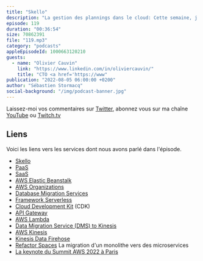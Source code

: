 ```yaml
---
title: "Skello"
description: "La gestion des plannings dans le cloud: Cette semaine, j'ai rencontré Skello, un SaaS pour gèrer vos plannings et optimiser la gestion de vos équipes. On parle de leur migration d'une plate-forme PaaS vers AWS. Mais ca consiste en quoi exactement de construire une solution de type Software-as-a-Service sur AWS ? On aborde le sujet d'optimisation de coûts : une mauvaise surprise le premier mois (x2) pour comprendre quoi optimiser, pour finalement divisier la deuxième facture par deux, puis encore réduire de 37% par la suite. On parle aussi de migration de certaines applications vers du serverless avec AWS Lambda et DynamoDB."
episode: 119
duration: "00:36:54"
size: 70862391
file: "119.mp3"
category: "podcasts"
appleEpisodeId: 1000663120210
guests:
  - name: "Olivier Cauvin"
    link: "https://www.linkedin.com/in/oliviercauvin/"
    title: "CTO <a href='https://www"
publication: "2022-08-05 06:00:00 +0200"
author: "Sébastien Stormacq"
social-background: "/img/podcast-banner.jpg"
---
```


Laissez-moi vos commentaires sur [Twitter](https://twitter.com/sebsto), abonnez vous sur ma chaîne [YouTube](https://www.youtube.com/sebsto) ou [Twitch.tv](https://www.twitch.tv/sebAWS)

## Liens

Voici les liens vers les services dont nous avons parlé dans l'épisode.

- [Skello](https://www.skello.io)
- [PaaS](https://fr.wikipedia.org/wiki/Platform_as_a_service)
- [SaaS](https://fr.wikipedia.org/wiki/Software_as_a_service)
- [AWS Elastic Beanstalk](https://docs.aws.amazon.com/elasticbeanstalk/latest/dg/Welcome.html)
- [AWS Organizations](https://docs.aws.amazon.com/organizations/latest/userguide/orgs_introduction.html)
- [Database Migration Services](https://docs.aws.amazon.com/dms/latest/userguide/Welcome.html)
- [Framework Serverless](https://www.serverless.com/)
- [Cloud Development Kit](https://github.com/aws/aws-cdk) (CDK)
- [API Gateway](https://docs.aws.amazon.com/apigateway/latest/developerguide/welcome.html)
- [AWS Lambda](https://docs.aws.amazon.com/lambda/latest/dg/welcome.html)
- [Data Migration Service (DMS) to Kinesis](https://docs.aws.amazon.com/dms/latest/userguide/CHAP_Target.Kinesis.html)
- [AWS Kinesis](https://docs.aws.amazon.com/streams/latest/dev/introduction.html)
- [Kinesis Data Firehose](https://docs.aws.amazon.com/firehose/latest/dev/what-is-this-service.html)
- [Refactor Spaces](https://docs.aws.amazon.com/migrationhub-refactor-spaces/latest/userguide/what-is-mhub-refactor-spaces.html) La migration d'un monolithe vers des microservices
- [La keynote du Summit AWS 2022 à Paris]()